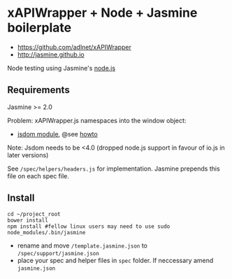 # xAPIWrapper + Node + Jasmine boilerplate

* https://github.com/adlnet/xAPIWrapper
* http://jasmine.github.io

Node testing using Jasmine's [node.js](http://jasmine.github.io/2.0/node.html)

## Requirements

Jasmine >= 2.0

Problem: xAPIWrapper.js namespaces into the window object:

 *  [jsdom module](https://github.com/tmpvar/jsdom), @see [howto](https://github.com/tmpvar/jsdom#creating-a-browser-like-window-object)

Note: Jsdom needs to be <4.0 (dropped node.js support in favour of io.js in later versions)

See `/spec/helpers/headers.js` for implementation. Jasmine prepends this file on each spec file.

Install
-------

```!bash
cd ~/project_root
bower install
npm install #fellow linux users may need to use sudo
node_modules/.bin/jasmine
```

* rename and move `/template.jasmine.json` to `/spec/support/jasmine.json`
* place your spec and helper files in `spec` folder. If neccessary amend `jasmine.json`
